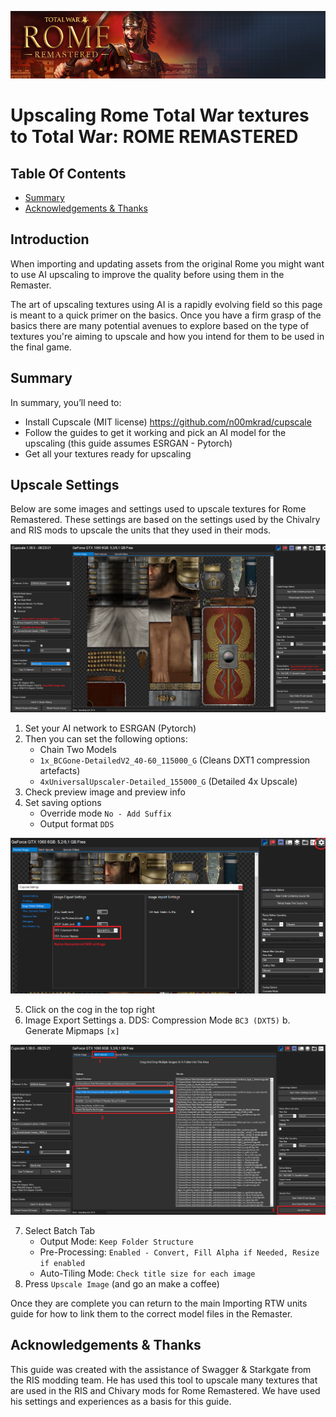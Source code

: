 ![Workshop_header_template](/Workshop_header_template.png)
# Upscaling Rome Total War textures to Total War: ROME REMASTERED

## Table Of Contents

* [Summary](#summary)
* [Acknowledgements &amp; Thanks](#acknowledgements--thanks)

## Introduction

When importing and updating assets from the original Rome you might want to use AI upscaling to improve the quality before using them in the Remaster.

The art of upscaling textures using AI is a rapidly evolving field so this page is meant to a quick primer on the basics. Once you have a firm grasp of the basics there are many potential avenues to explore based on the type of textures you're aiming to upscale and how you intend for them to be used in the final game.

## Summary

In summary, you’ll need to:

* Install Cupscale (MIT license) https://github.com/n00mkrad/cupscale
* Follow the guides to get it working and pick an AI model for the upscaling (this guide assumes ESRGAN - Pytorch)
* Get all your textures ready for upscaling

## Upscale Settings

Below are some images and settings used to upscale textures for Rome Remastered. These settings are based on the settings used by the Chivalry and RIS mods to upscale the units that they used in their mods.

![Workshop_header_template](images/Cupscale_Screen1.png)

1. Set your AI network to ESRGAN (Pytorch)
2. Then you can set the following options:
   * Chain Two Models
   * `1x_BCGone-DetailedV2_40-60_115000_G` (Cleans DXT1 compression artefacts)
   * `4xUniversalUpscaler-Detailed_155000_G` (Detailed 4x Upscale)
3. Check preview image and preview info
4. Set saving options
   * Override mode `No - Add Suffix`
   * Output format `DDS` 
	
![Workshop_header_template](images/Cupscale_Screen2.png)	
	
5. Click on the cog in the top right	
6. Image Export Settings
	a. DDS: Compression Mode `BC3 (DXT5)`
	b. Generate Mipmaps `[x]`

![Workshop_header_template](images/Cupscale_Screen3.png)

7. Select Batch Tab
   * Output Mode: `Keep Folder Structure`
   * Pre-Processing: `Enabled - Convert, Fill Alpha if Needed, Resize if enabled`
   * Auto-Tiling Mode: `Check title size for each image`
8. Press `Upscale Image` (and go an make a coffee)
	
Once they are complete you can return to the main Importing RTW units guide for how to link them to the correct model files in the Remaster.

## Acknowledgements & Thanks

This guide was created with the assistance of Swagger & Starkgate from the RIS modding team. He has used this tool to upscale many textures that are used in the RIS and Chivary mods for Rome Remastered. We have used his settings and experiences as a basis for this guide.

